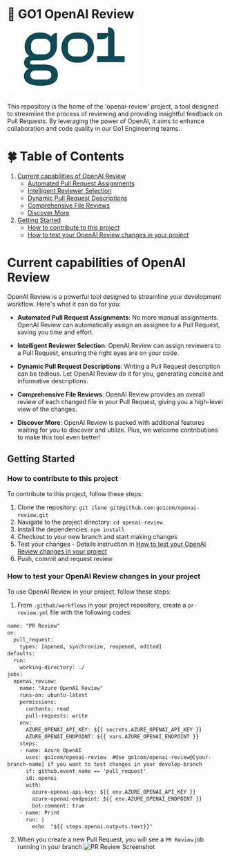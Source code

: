 # 🌟 GO1 OpenAI Review ![GO1Logo](./media/go1logo.png)
This repository is the home of the 'openai-review' project, a tool designed to streamline the process of reviewing and providing insightful feedback on Pull Requests. By leveraging the power of OpenAI, it aims to enhance collaboration and code quality in our Go1 Engineering teams.

# 🍀 Table of Contents
1. [Current capabilities of OpenAI Review](#current-capabilities-of-openai-review)
   - [Automated Pull Request Assignments](#automated-pull-request-assignments)
   - [Intelligent Reviewer Selection](#intelligent-reviewer-selection)
   - [Dynamic Pull Request Descriptions](#dynamic-pull-request-descriptions)
   - [Comprehensive File Reviews](#comprehensive-file-reviews)
   - [Discover More](#discover-more)
2. [Getting Started](#getting-started)
   - [How to contribute to this project](#how-to-contribute-to-this-project)
   - [How to test your OpenAI Review changes in your project](#how-to-test-your-openai-review-changes-in-your-project)

# Current capabilities of OpenAI Review
OpenAI Review is a powerful tool designed to streamline your development workflow. Here's what it can do for you:
- **Automated Pull Request Assignments**: No more manual assignments. OpenAI Review can automatically assign an assignee to a Pull Request, saving you time and effort.

- **Intelligent Reviewer Selection**: OpenAI Review can assign reviewers to a Pull Request, ensuring the right eyes are on your code.

- **Dynamic Pull Request Descriptions**: Writing a Pull Request description can be tedious. Let OpenAI Review do it for you, generating concise and informative descriptions.

- **Comprehensive File Reviews**: OpenAI Review provides an overall review of each changed file in your Pull Request, giving you a high-level view of the changes.

- **Discover More**: OpenAI Review is packed with additional features waiting for you to discover and utilize. Plus, we welcome contributions to make this tool even better!

## Getting Started
### How to contribute to this project
To contribute to this project, follow these steps:

1. Clone the repository: `git clone git@github.com:go1com/openai-review.git`
2. Navigate to the project directory: `cd openai-review`
3. Install the dependencies: `npm install`
4. Checkout to your new branch and start making changes
5. Test your changes - Details instruction in [How to test your OpenAI Review changes in your project](#how-to-test-your-openai-review-changes-in-your-project)
6. Push, commit and request review

### How to test your OpenAI Review changes in your project
To use OpenAI Review in your project, follow these steps:

1. From `.github/workflows` in your project repository, create a `pr-review.yml` file with the following codes:

```
name: "PR Review"
on:
  pull_request:
    types: [opened, synchronize, reopened, edited]
defaults:
  run:
    working-directory: ./
jobs:
  openai_review:
    name: "Azure OpenAI Review"
    runs-on: ubuntu-latest
    permissions:
      contents: read
      pull-requests: write
    env:
      AZURE_OPENAI_API_KEY: ${{ secrets.AZURE_OPENAI_API_KEY }}
      AZURE_OPENAI_ENDPOINT: ${{ vars.AZURE_OPENAI_ENDPOINT }}
    steps:
    - name: Azure OpenAI
      uses: go1com/openai-review  #Use go1com/openai-review@[your-branch-name] if you want to test changes in your develop-branch
      if: github.event_name == 'pull_request'
      id: openai
      with:
        azure-openai-api-key: ${{ env.AZURE_OPENAI_API_KEY }}
        azure-openai-endpoint: ${{ env.AZURE_OPENAI_ENDPOINT }}
        bot-comment: true
    - name: Print
      run: |
        echo  "${{ steps.openai.outputs.text}}"
```
2. When you create a new Pull Request, you will see a `PR Review` job running in your branch
![PR Review Screenshot](<./media/Screenshot 2024-05-07 at 8.52.09 AM.png>)



